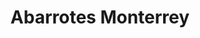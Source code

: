 ---
title: "Abarrotes Monterrey"
url: /tenosique-de-pino-suarez/abarrotes-monterrey-calle-26/
shop: supermercado
---